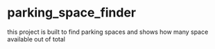# parking_space_finder
this project is built to find parking spaces and shows how many space available out of total
